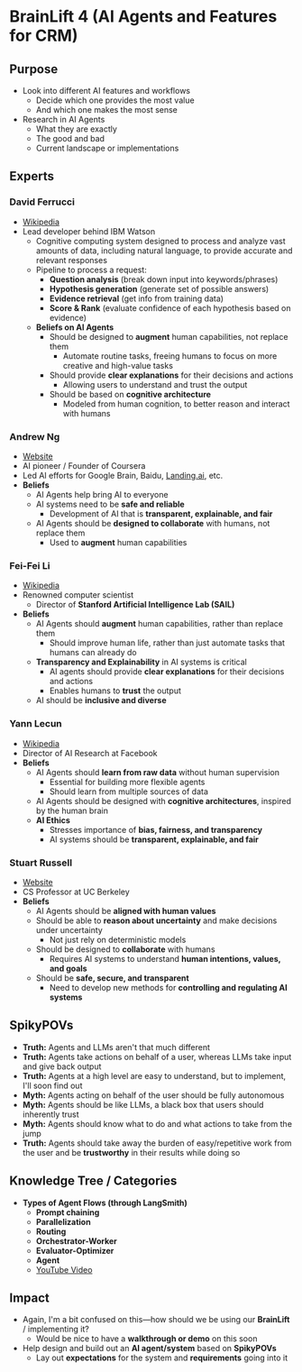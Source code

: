 ﻿
# BrainLift 4 (AI Agents and Features for CRM)

## Purpose

- Look into different AI features and workflows  
  - Decide which one provides the most value  
  - And which one makes the most sense  
- Research in AI Agents  
  - What they are exactly  
  - The good and bad  
  - Current landscape or implementations  

## Experts

### David Ferrucci  
- [Wikipedia](https://en.wikipedia.org/wiki/David_Ferrucci)  
- Lead developer behind IBM Watson  
  - Cognitive computing system designed to process and analyze vast amounts of data, including natural language, to provide accurate and relevant responses  
  - Pipeline to process a request:  
    - **Question analysis** (break down input into keywords/phrases)  
    - **Hypothesis generation** (generate set of possible answers)  
    - **Evidence retrieval** (get info from training data)  
    - **Score & Rank** (evaluate confidence of each hypothesis based on evidence)  
  - **Beliefs on AI Agents**  
    - Should be designed to **augment** human capabilities, not replace them  
      - Automate routine tasks, freeing humans to focus on more creative and high-value tasks  
    - Should provide **clear explanations** for their decisions and actions  
      - Allowing users to understand and trust the output  
    - Should be based on **cognitive architecture**  
      - Modeled from human cognition, to better reason and interact with humans  

### Andrew Ng  
- [Website](https://www.andrewng.org/)  
- AI pioneer / Founder of Coursera  
- Led AI efforts for Google Brain, Baidu, [Landing.ai](http://landing.ai/), etc.  
- **Beliefs**  
  - AI Agents help bring AI to everyone  
  - AI systems need to be **safe and reliable**  
    - Development of AI that is **transparent, explainable, and fair**  
  - AI Agents should be **designed to collaborate** with humans, not replace them  
    - Used to **augment** human capabilities  

### Fei-Fei Li  
- [Wikipedia](https://en.wikipedia.org/wiki/Fei-Fei_Li)  
- Renowned computer scientist  
  - Director of **Stanford Artificial Intelligence Lab (SAIL)**  
- **Beliefs**  
  - AI Agents should **augment** human capabilities, rather than replace them  
    - Should improve human life, rather than just automate tasks that humans can already do  
  - **Transparency and Explainability** in AI systems is critical  
    - AI agents should provide **clear explanations** for their decisions and actions  
    - Enables humans to **trust** the output  
  - AI should be **inclusive and diverse**  

### Yann Lecun  
- [Wikipedia](https://en.wikipedia.org/wiki/Yann_LeCun)  
- Director of AI Research at Facebook  
- **Beliefs**  
  - AI Agents should **learn from raw data** without human supervision  
    - Essential for building more flexible agents  
    - Should learn from multiple sources of data  
  - AI Agents should be designed with **cognitive architectures**, inspired by the human brain  
  - **AI Ethics**  
    - Stresses importance of **bias, fairness, and transparency**  
    - AI systems should be **transparent, explainable, and fair**  

### Stuart Russell  
- [Website](https://people.eecs.berkeley.edu/~russell/)  
- CS Professor at UC Berkeley  
- **Beliefs**  
  - AI Agents should be **aligned with human values**  
  - Should be able to **reason about uncertainty** and make decisions under uncertainty  
    - Not just rely on deterministic models  
  - Should be designed to **collaborate** with humans  
    - Requires AI systems to understand **human intentions, values, and goals**  
  - Should be **safe, secure, and transparent**  
    - Need to develop new methods for **controlling and regulating AI systems**  

## SpikyPOVs  

- **Truth:** Agents and LLMs aren't that much different  
- **Truth:** Agents take actions on behalf of a user, whereas LLMs take input and give back output  
- **Truth:** Agents at a high level are easy to understand, but to implement, I'll soon find out  
- **Myth:** Agents acting on behalf of the user should be fully autonomous  
- **Myth:** Agents should be like LLMs, a black box that users should inherently trust  
- **Myth:** Agents should know what to do and what actions to take from the jump  
- **Truth:** Agents should take away the burden of easy/repetitive work from the user and be **trustworthy** in their results while doing so  

## Knowledge Tree / Categories  

- **Types of Agent Flows (through LangSmith)**  
  - **Prompt chaining**  
  - **Parallelization**  
  - **Routing**  
  - **Orchestrator-Worker**  
  - **Evaluator-Optimizer**  
  - **Agent**  
  - [YouTube Video](https://www.youtube.com/watch?v=Z3V7drRuNxI)  

## Impact  

- Again, I'm a bit confused on this—how should we be using our **BrainLift** / implementing it?  
  - Would be nice to have a **walkthrough or demo** on this soon  
- Help design and build out an **AI agent/system** based on **SpikyPOVs**  
  - Lay out **expectations** for the system and **requirements** going into it  

